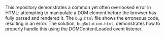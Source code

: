 This repository demonstrates a common yet often overlooked error in HTML: attempting to manipulate a DOM element before the browser has fully parsed and rendered it.  The `bug.html` file shows the erroneous code, resulting in an error.  The solution, `bugSolution.html`, demonstrates how to properly handle this using the DOMContentLoaded event listener.